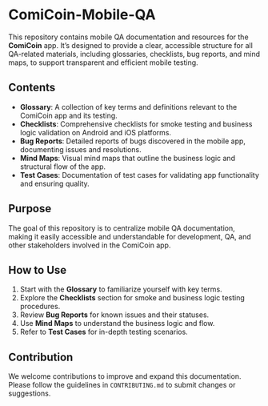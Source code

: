 # ComiCoin-Mobile-QA

This repository contains mobile QA documentation and resources for the **ComiCoin** app. It’s designed to provide a clear, accessible structure for all QA-related materials, including glossaries, checklists, bug reports, and mind maps, to support transparent and efficient mobile testing.

## Contents

- **Glossary**: A collection of key terms and definitions relevant to the ComiCoin app and its testing.
- **Checklists**: Comprehensive checklists for smoke testing and business logic validation on Android and iOS platforms.
- **Bug Reports**: Detailed reports of bugs discovered in the mobile app, documenting issues and resolutions.
- **Mind Maps**: Visual mind maps that outline the business logic and structural flow of the app.
- **Test Cases**: Documentation of test cases for validating app functionality and ensuring quality.

## Purpose

The goal of this repository is to centralize mobile QA documentation, making it easily accessible and understandable for development, QA, and other stakeholders involved in the ComiCoin app.

## How to Use

1. Start with the **Glossary** to familiarize yourself with key terms.
2. Explore the **Checklists** section for smoke and business logic testing procedures.
3. Review **Bug Reports** for known issues and their statuses.
4. Use **Mind Maps** to understand the business logic and flow.
5. Refer to **Test Cases** for in-depth testing scenarios.

## Contribution

We welcome contributions to improve and expand this documentation. Please follow the guidelines in `CONTRIBUTING.md` to submit changes or suggestions.

